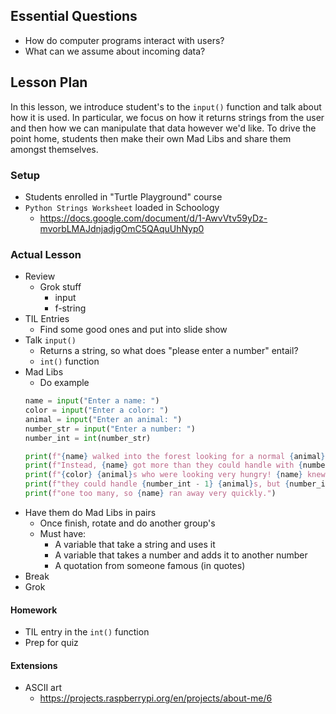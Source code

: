 ## Essential Questions

- How do computer programs interact with users?
- What can we assume about incoming data?

## Lesson Plan

In this lesson, we introduce student's to the `input()` function and talk about
how it is used. In particular, we focus on how it returns strings from the user
and then how we can manipulate that data however we'd like. To drive the point
home, students then make their own Mad Libs and share them amongst themselves.

### Setup

- Students enrolled in "Turtle Playground" course
- `Python Strings Worksheet` loaded in Schoology
    - https://docs.google.com/document/d/1-AwvVtv59yDz-mvorbLMAJdnjadjgOmC5QAquUhNyp0

### Actual Lesson

- Review
    - Grok stuff
        - input
        - f-string
- TIL Entries
    - Find some good ones and put into slide show
- Talk `input()`
    - Returns a string, so what does "please enter a number" entail?
    - `int()` function
- Mad Libs
    - Do example
    ```python
    name = input("Enter a name: ")
    color = input("Enter a color: ")
    animal = input("Enter an animal: ")
    number_str = input("Enter a number: ")
    number_int = int(number_str)

    print(f"{name} walked into the forest looking for a normal {animal}.")
    print(f"Instead, {name} got more than they could handle with {number_int}")
    print(f"{color} {animal}s who were looking very hungry! {name} knew")
    print(f"they could handle {number_int - 1} {animal}s, but {number_int} was")
    print(f"one too many, so {name} ran away very quickly.")
    ```
- Have them do Mad Libs in pairs
    - Once finish, rotate and do another group's
    - Must have:
        - A variable that take a string and uses it
        - A variable that takes a number and adds it to another number
        - A quotation from someone famous (in quotes)
- Break
- Grok

#### Homework

- TIL entry in the `int()` function
- Prep for quiz

#### Extensions

- ASCII art
    - https://projects.raspberrypi.org/en/projects/about-me/6
